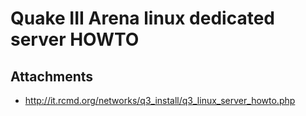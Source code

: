 # Quake III Arena linux dedicated server HOWTO

## Attachments

- http://it.rcmd.org/networks/q3_install/q3_linux_server_howto.php

